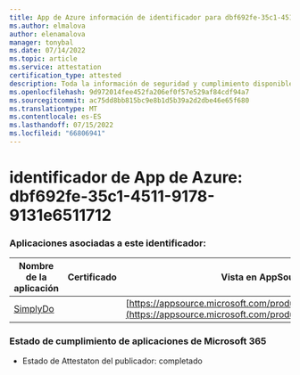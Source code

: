 ```yaml
---
title: App de Azure información de identificador para dbf692fe-35c1-4511-9178-9131e6511712
ms.author: elmalova
author: elenamalova
manager: tonybal
ms.date: 07/14/2022
ms.topic: article
ms.service: attestation
certification_type: attested
description: Toda la información de seguridad y cumplimiento disponible para dbf692fe-35c1-4511-9178-9131e6511712.
ms.openlocfilehash: 9d972014fee452fa206ef0f57e529af84cdf94a7
ms.sourcegitcommit: ac75dd8bb815bc9e8b1d5b39a2d2dbe46e65f680
ms.translationtype: MT
ms.contentlocale: es-ES
ms.lasthandoff: 07/15/2022
ms.locfileid: "66806941"
---
```

# <a name="azure-app-id-dbf692fe-35c1-4511-9178-9131e6511712"></a>identificador de App de Azure: dbf692fe-35c1-4511-9178-9131e6511712


### <a name="apps-associated-with-this-id"></a>Aplicaciones asociadas a este identificador:
| **Nombre de la aplicación** | **Certificado** | **Vista en AppSource** |
|--------------|---------------|-----------------------|
| [SimplyDo](../forward/WA200004248.md) |  | [https://appsource.microsoft.com/product/office/WA200004248](https://appsource.microsoft.com/product/office/WA200004248) |

### <a name="microsoft-365-app-compliance-status"></a>Estado de cumplimiento de aplicaciones de Microsoft 365
- Estado de Attestaton del publicador: completado
